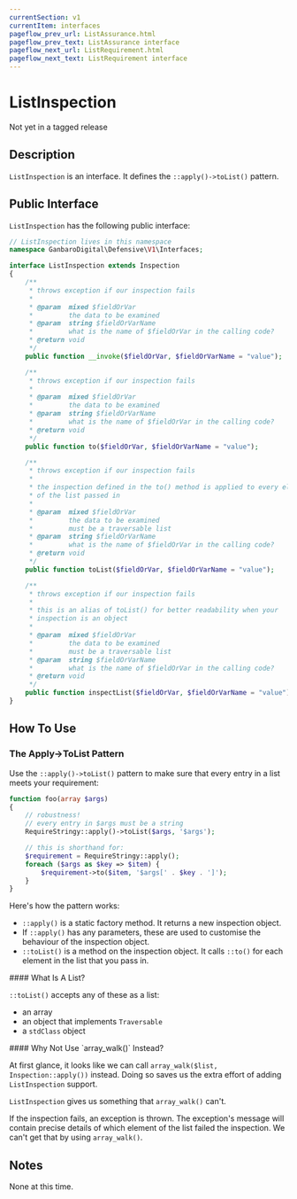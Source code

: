 ```yaml
---
currentSection: v1
currentItem: interfaces
pageflow_prev_url: ListAssurance.html
pageflow_prev_text: ListAssurance interface
pageflow_next_url: ListRequirement.html
pageflow_next_text: ListRequirement interface
---
```


# ListInspection

<div class="callout warning" markdown="1">
Not yet in a tagged release
</div>

## Description

`ListInspection` is an interface. It defines the `::apply()->toList()` pattern.

## Public Interface

`ListInspection` has the following public interface:

```php
// ListInspection lives in this namespace
namespace GanbaroDigital\Defensive\V1\Interfaces;

interface ListInspection extends Inspection
{
    /**
     * throws exception if our inspection fails
     *
     * @param  mixed $fieldOrVar
     *         the data to be examined
     * @param  string $fieldOrVarName
     *         what is the name of $fieldOrVar in the calling code?
     * @return void
     */
    public function __invoke($fieldOrVar, $fieldOrVarName = "value");

    /**
     * throws exception if our inspection fails
     *
     * @param  mixed $fieldOrVar
     *         the data to be examined
     * @param  string $fieldOrVarName
     *         what is the name of $fieldOrVar in the calling code?
     * @return void
     */
    public function to($fieldOrVar, $fieldOrVarName = "value");

    /**
     * throws exception if our inspection fails
     *
     * the inspection defined in the to() method is applied to every element
     * of the list passed in
     *
     * @param  mixed $fieldOrVar
     *         the data to be examined
     *         must be a traversable list
     * @param  string $fieldOrVarName
     *         what is the name of $fieldOrVar in the calling code?
     * @return void
     */
    public function toList($fieldOrVar, $fieldOrVarName = "value");

    /**
     * throws exception if our inspection fails
     *
     * this is an alias of toList() for better readability when your
     * inspection is an object
     *
     * @param  mixed $fieldOrVar
     *         the data to be examined
     *         must be a traversable list
     * @param  string $fieldOrVarName
     *         what is the name of $fieldOrVar in the calling code?
     * @return void
     */
    public function inspectList($fieldOrVar, $fieldOrVarName = "value");
}
```

## How To Use

### The Apply->ToList Pattern

Use the `::apply()->toList()` pattern to make sure that every entry in a list meets your requirement:

```php
function foo(array $args)
{
    // robustness!
    // every entry in $args must be a string
    RequireStringy::apply()->toList($args, '$args');

    // this is shorthand for:
    $requirement = RequireStringy::apply();
    foreach ($args as $key => $item) {
        $requirement->to($item, '$args[' . $key . ']');
    }
}
```

Here's how the pattern works:

* `::apply()` is a static factory method. It returns a new inspection object.
* If `::apply()` has any parameters, these are used to customise the behaviour of the inspection object.
* `::toList()` is a method on the inspection object. It calls `::to()` for each element in the list that you pass in.

<div class="callout info" markdown="1">
#### What Is A List?

`::toList()` accepts any of these as a list:

* an array
* an object that implements `Traversable`
* a `stdClass` object
</div>

<div class="callout info" markdown="1">
#### Why Not Use `array_walk()` Instead?

At first glance, it looks like we can call `array_walk($list, Inspection::apply())` instead. Doing so saves us the extra effort of adding `ListInspection` support.

`ListInspection` gives us something that `array_walk()` can't.

If the inspection fails, an exception is thrown. The exception's message will contain precise details of which element of the list failed the inspection. We can't get that by using `array_walk()`.
</div>

## Notes

None at this time.
